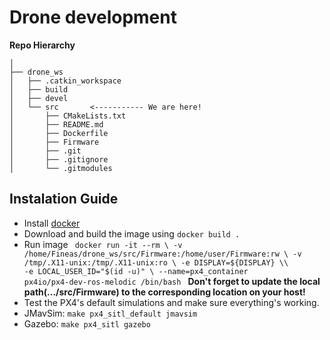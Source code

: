 # Drone development
**Repo Hierarchy**
```
│
├── drone_ws
│   ├── .catkin_workspace
│   ├── build
│   ├── devel
│   └── src       <----------- We are here!
│       ├── CMakeLists.txt 
│       ├── README.md
│       ├── Dockerfile
│       ├── Firmware
│       ├── .git
│       ├── .gitignore
│       └── .gitmodules
```

## Instalation Guide
- Install [docker](https://docs.docker.com/install/linux/docker-ce/ubuntu/)
- Download and build the image using `docker build .`
- Run image <code> docker run -it --rm \\
    -v /home/Fineas/drone_ws/src/Firmware:/home/user/Firmware:rw \\
    -v /tmp/.X11-unix:/tmp/.X11-unix:ro \\
    -e DISPLAY=${DISPLAY} \\
    -e LOCAL_USER_ID="$(id -u)" \\
    --name=px4_container px4io/px4-dev-ros-melodic /bin/bash
    </code>
    **Don't forget to update the local path(.../src/Firmware) to the corresponding location on your host!**
- Test the PX4's default simulations and make sure everything's working. 
- JMavSim: `make px4_sitl_default jmavsim`
- Gazebo: `make px4_sitl gazebo`
